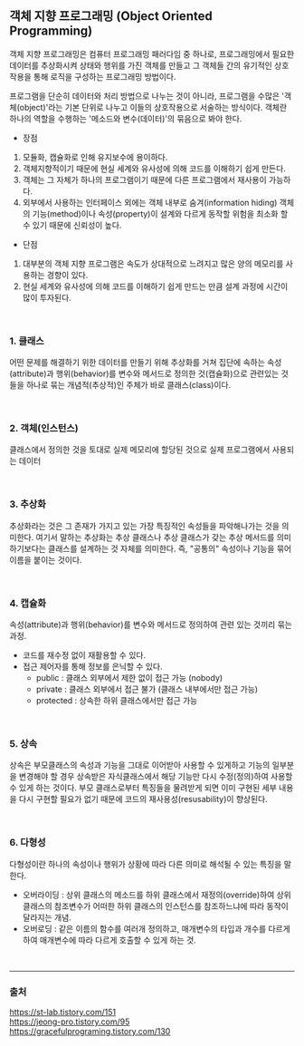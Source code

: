 ## 객체 지향 프로그래밍 (Object Oriented Programming)

객체 지향 프로그래밍은 컴퓨터 프로그래밍 패러다임 중 하나로, 프로그래밍에서 필요한 데이터를 추상화시켜 상태와 행위를 가진 객체를 만들고 그 객체들 간의 유기적인 상호작용을 통해 로직을 구성하는 프로그래밍 방법이다.

프로그램을 단순히 데이터와 처리 방법으로 나누는 것이 아니라, 프로그램을 수많은 '객체(object)'라는 기본 단위로 나누고 이들의 상호작용으로 서술하는 방식이다. 객체란 하나의 역할을 수행하는 '메소드와 변수(데이터)'의 묶음으로 봐야 한다.

- 장점

1. 모듈화, 캡슐화로 인해 유지보수에 용이하다.
2. 객체지향적이기 때문에 현실 세계와 유사성에 의해 코드를 이해하기 쉽게 만든다.
3. 객체는 그 자체가 하나의 프로그램이기 때문에 다른 프로그램에서 재사용이 가능하다.
4. 외부에서 사용하는 인터페이스 외에는 객체 내부로 숨겨(information hiding) 객체의 기능(method)이나 속성(property)이 설계와 다르게 동작할 위험을 최소화 할 수 있기 때문에 신뢰성이 높다.

- 단점

1. 대부분의 객체 지향 프로그램은 속도가 상대적으로 느려지고 많은 양의 메모리를 사용하는 경향이 있다.
2. 현실 세계와 유사성에 의해 코드를 이해하기 쉽게 만드는 만큼 설계 과정에 시간이 많이 투자된다.

<br>

### 1. 클래스

어떤 문제를 해결하기 위한 데이터를 만들기 위해 추상화를 거쳐 집단에 속하는 속성(attribute)과 행위(behavior)를 변수와 메서드로 정의한 것(캡슐화)으로 관련있는 것들을 하나로 묶는 개념적(추상적)인 주체가 바로 클래스(class)이다.

<br>

### 2. 객체(인스턴스)

클래스에서 정의한 것을 토대로 실제 메모리에 할당된 것으로 실제 프로그램에서 사용되는 데이터

<br>

### 3. 추상화

추상화라는 것은 그 존재가 가지고 있는 가장 특징적인 속성들을 파악해나가는 것을 의미한다.
여기서 말하는 추상화는 추상 클래스나 추상 클래스가 갖는 추상 메서드를 의미하기보다는 클래스를 설계하는 것 자체를 의미한다.
즉, "공통의" 속성이나 기능을 묶어 이름을 붙이는 것이다.

<br>

### 4. 캡슐화

속성(attribute)과 행위(behavior)를 변수와 메서드로 정의하여 관련 있는 것끼리 묶는 과정.

- 코드를 재수정 없이 재활용할 수 있다.
- 접근 제어자를 통해 정보를 은닉할 수 있다.
  - public : 클래스 외부에서 제한 없이 접근 가능 (nobody)
  - private : 클래스 외부에서 접근 불가 (클래스 내부에서만 접근 가능)
  - protected : 상속한 하위 클래스에서만 접근 가능

<br>

### 5. 상속

상속은 부모클래스의 속성과 기능을 그대로 이어받아 사용할 수 있게하고 기능의 일부분을 변경해야 할 경우 상속받은 자식클래스에서 해당 기능만 다시 수정(정의)하여 사용할 수 있게 하는 것이다. 부모 클래스로부터 특징들을 물려받게 되면 이미 구현된 세부 내용을 다시 구현할 필요가 없기 때문에 코드의 재사용성(resusability)이 향상된다.

<br>

### 6. 다형성

다형성이란 하나의 속성이나 행위가 상황에 따라 다른 의미로 해석될 수 있는 특징을 말한다.

- 오버라이딩 : 상위 클래스의 메소드를 하위 클래스에서 재정의(override)하여 상위 클래스의 참조변수가 어떠한 하위 클래스의 인스턴스를 참조하느냐에 따라 동작이 달라지는 개념.
- 오버로딩 : 같은 이름의 함수를 여러개 정의하고, 매개변수의 타입과 개수를 다르게 하여 매개변수에 따라 다르게 호출할 수 있게 하는 것.

<br>
<hr>

### 출처

https://st-lab.tistory.com/151  
https://jeong-pro.tistory.com/95  
https://gracefulprograming.tistory.com/130
